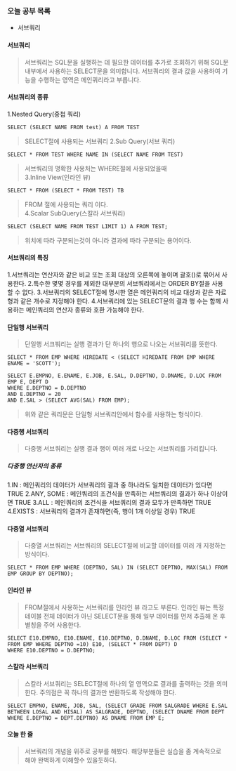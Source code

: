 ### 오늘 공부 목록
- 서브쿼리

#### 서브쿼리
>서브쿼리는 SQL문을 실행하는 데 필요한 데이터를 추가로 조회하기 위해 SQL문 내부에서 사용하는 SELECT문을 의미합니다. 서브쿼리의 결과 값을 사용하여 기능을 수행하는 영역은 메인쿼리라고 부릅니다. 

#### 서브쿼리의 종류
1.Nested Query(중첩 쿼리)<br/>
```
SELECT (SELECT NAME FROM test) A FROM TEST
```
>SELECT절에 사용되는 서브쿼리
2.Sub Query(서브 쿼리)<br/>
```
SELECT * FROM TEST WHERE NAME IN (SELECT NAME FROM TEST)
```
>서브쿼리의 명확한 사용처는 WHERE절에 사용되었을때<br/>
3.Inline View(인라인 뷰)<br/>
```
SELECT * FROM (SELECT * FROM TEST) TB
```
>FROM 절에 사용되는 쿼리 이다.<br/>
4.Scalar SubQuery(스칼라 서브쿼리)<br/>
```
SELECT (SELECT NAME FROM TEST LIMIT 1) A FROM TEST;
```
>위치에 따라 구분되는것이 아니라 결과에 따라 구분되는 용어이다.<br/>

#### 서브쿼리의 특징
1.서브쿼리는 연산자와 같은 비교 또는 조회 대상의 오른쪽에 놓이며 괄호()로 묶어서 사용한다.
2.특수한 몇몇 경우를 제외한 대부분의 서브쿼리에서는 ORDER BY절을 사용할 수 없다.
3.서브쿼리의 SELECT절에 명시한 열은 메인쿼리의 비교 대상과 같은 자료형과 같은 개수로 지정해야 한다.
4.서브쿼리에 있는 SELECT문의 결과 행 수는 함께 사용하는 메인쿼리의 연산자 종류와 호환 가능해야 한다.

#### 단일행 서브쿼리
>단일행 서크붜리는 실행 결과가 단 하나의 행으로 나오는 서브쿼리를 뜻한다.
```
SELECT * FROM EMP WHERE HIREDATE < (SELECT HIREDATE FROM EMP WHERE ENAME = 'SCOTT');
```
```
SELECT E.EMPNO, E.ENAME, E.JOB, E.SAL, D.DEPTNO, D.DNAME, D.LOC FROM EMP E, DEPT D
WHERE E.DEPTNO = D.DEPTNO
AND E.DEPTNO = 20
AND E.SAL > (SELECT AVG(SAL) FROM EMP);
```
>위와 같은 쿼리문은 단일형 서브쿼리안에서 함수를 사용하는 형식이다.

#### 다중행 서브쿼리
>다중행 서브쿼리는 실행 결과 행이 여러 개로 나오는 서브쿼리를 가리킵니다.

##### 다중행 연산자의 종류
1.IN : 메인쿼리의 데이터가 서브쿼리의 결과 중 하나라도 일치한 데이터가 있다면 TRUE
2.ANY, SOME : 메인쿼리의 조건식을 만족하는 서브쿼리의 결과가 하나 이상이면 TRUE
3.ALL : 메인쿼리의 조건식을 서브쿼리의 결과 모두가 만족하면 TRUE
4.EXISTS : 서브쿼리의 결과가 존재하면(즉, 행이 1개 이상일 경우) TRUE

#### 다중열 서브쿼리
>다중열 서브쿼리는 서브쿼리의 SELECT절에 비교할 데이터를 여러 개 지정하는 방식이다. 
```
SELECT * FROM EMP WHERE (DEPTNO, SAL) IN (SELECT DEPTNO, MAX(SAL) FROM EMP GROUP BY DEPTNO);
```

#### 인라인 뷰
>FROM절에서 사용하는 서브쿼리를 인라인 뷰 라고도 부른다. 인라인 뷰는 특정 테이블 전체 데이터가 아닌 SELECT문을 통해 일부 데이터를 먼저 추출해 온 후 별칭을 주어 사용한다.
```
SELECT E10.EMPNO, E10.ENAME, E10.DEPTNO, D.DNAME, D.LOC FROM (SELECT * FROM EMP WHERE DEPTNO =10) E10, (SELECT * FROM DEPT) D
WHERE E10.DEPTNO = D.DEPTNO;
```

#### 스칼라 서브쿼리
>스칼라 서브쿼리는 SELECT절에 하나의 열 영역으로 결과를 출력하는 것을 의미한다. 주의점은 꼭 하나의 결과만 반환하도록 작성해야 한다.
```
SELECT EMPNO, ENAME, JOB, SAL, (SELECT GRADE FROM SALGRADE WHERE E.SAL BETWEEN LOSAL AND HISAL) AS SALGRADE, DEPTNO, (SELECT DNAME FROM DEPT WHERE E.DEPTNO = DEPT.DEPTNO) AS DNAME FROM EMP E;
```

#### 오늘 한 줄
>서브쿼리의 개념을 위주로 공부를 해봤다. 해당부분들은 실습을 좀 계속적으로 해야 완벽하게 이해할수 있을듯하다.
